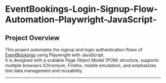 # EventBookings-Login-Signup-Flow-Automation-Playwright-JavaScript-

## Project Overview

This project automates the signup and login authentication flows of [EventBookings](https://www.eventbookings.com) using Playwright with JavaScript.  
It is designed with a scalable Page Object Model (POM) structure, supports multiple browsers (Chromium, Firefox, mobile emulation), and emphasizes test data management and reusability.

---
